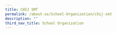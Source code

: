 ```yaml
---
title: CHIJ SMT
permalink: /about-us/School-Organization/chij-smt
description: ""
third_nav_title: School Organization
---
```


